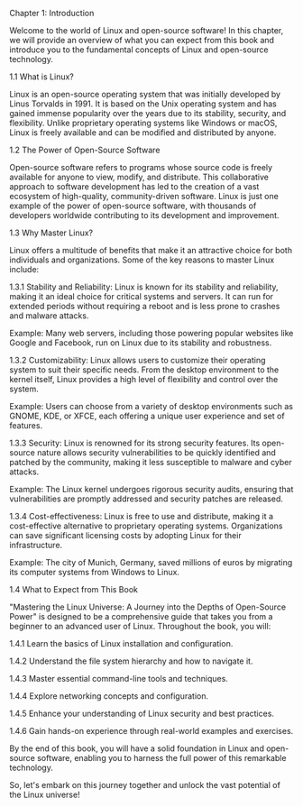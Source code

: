 Chapter 1: Introduction

Welcome to the world of Linux and open-source software! In this chapter, we will provide an overview of what you can expect from this book and introduce you to the fundamental concepts of Linux and open-source technology.

1.1 What is Linux?

Linux is an open-source operating system that was initially developed by Linus Torvalds in 1991. It is based on the Unix operating system and has gained immense popularity over the years due to its stability, security, and flexibility. Unlike proprietary operating systems like Windows or macOS, Linux is freely available and can be modified and distributed by anyone.

1.2 The Power of Open-Source Software

Open-source software refers to programs whose source code is freely available for anyone to view, modify, and distribute. This collaborative approach to software development has led to the creation of a vast ecosystem of high-quality, community-driven software. Linux is just one example of the power of open-source software, with thousands of developers worldwide contributing to its development and improvement.

1.3 Why Master Linux?

Linux offers a multitude of benefits that make it an attractive choice for both individuals and organizations. Some of the key reasons to master Linux include:

1.3.1 Stability and Reliability: Linux is known for its stability and reliability, making it an ideal choice for critical systems and servers. It can run for extended periods without requiring a reboot and is less prone to crashes and malware attacks.

Example: Many web servers, including those powering popular websites like Google and Facebook, run on Linux due to its stability and robustness.

1.3.2 Customizability: Linux allows users to customize their operating system to suit their specific needs. From the desktop environment to the kernel itself, Linux provides a high level of flexibility and control over the system.

Example: Users can choose from a variety of desktop environments such as GNOME, KDE, or XFCE, each offering a unique user experience and set of features.

1.3.3 Security: Linux is renowned for its strong security features. Its open-source nature allows security vulnerabilities to be quickly identified and patched by the community, making it less susceptible to malware and cyber attacks.

Example: The Linux kernel undergoes rigorous security audits, ensuring that vulnerabilities are promptly addressed and security patches are released.

1.3.4 Cost-effectiveness: Linux is free to use and distribute, making it a cost-effective alternative to proprietary operating systems. Organizations can save significant licensing costs by adopting Linux for their infrastructure.

Example: The city of Munich, Germany, saved millions of euros by migrating its computer systems from Windows to Linux.

1.4 What to Expect from This Book

"Mastering the Linux Universe: A Journey into the Depths of Open-Source Power" is designed to be a comprehensive guide that takes you from a beginner to an advanced user of Linux. Throughout the book, you will:

1.4.1 Learn the basics of Linux installation and configuration.

1.4.2 Understand the file system hierarchy and how to navigate it.

1.4.3 Master essential command-line tools and techniques.

1.4.4 Explore networking concepts and configuration.

1.4.5 Enhance your understanding of Linux security and best practices.

1.4.6 Gain hands-on experience through real-world examples and exercises.

By the end of this book, you will have a solid foundation in Linux and open-source software, enabling you to harness the full power of this remarkable technology.

So, let's embark on this journey together and unlock the vast potential of the Linux universe!